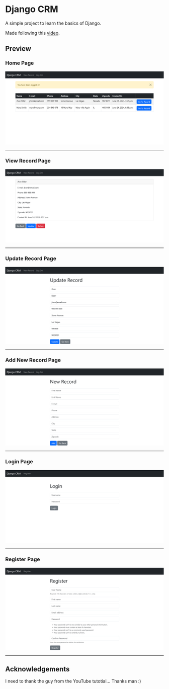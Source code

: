 # Django CRM

A simple project to learn the basics of Django.

Made following this [video](https://www.youtube.com/watch?v=t10QcFx7d5k).

## Preview

### Home Page

![HomePage](https://github.com/FredDsR/DjangoCRM/blob/main/static/home.png)

---

### View Record Page

![ViewRecordPage](https://github.com/FredDsR/DjangoCRM/blob/main/static/record.png)

---

### Update Record Page

![UpdateRecordPage](https://github.com/FredDsR/DjangoCRM/blob/main/static/update.png)

---

### Add New Record Page

![AddNewRecordPage](https://github.com/FredDsR/DjangoCRM/blob/main/static/new.png)

---

### Login Page

![LoginPage](https://github.com/FredDsR/DjangoCRM/blob/main/static/login.png)

---

### Register Page

![RegisterPage](https://github.com/FredDsR/DjangoCRM/blob/main/static/register.png)

---

## Acknowledgements

I need to thank the guy from the YouTube tutotial... Thanks man :)
